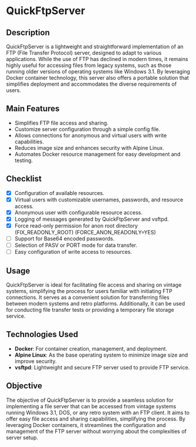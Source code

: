 
# QuickFtpServer

## Description
QuickFtpServer is a lightweight and straightforward implementation of an FTP (File Transfer Protocol) server, designed to adapt to various applications. While the use of FTP has declined in modern times, it remains highly useful for accessing files from legacy systems, such as those running older versions of operating systems like Windows 3.1. By leveraging Docker container technology, this server also offers a portable solution that simplifies deployment and accommodates the diverse requirements of users.

## Main Features
- Simplifies FTP file access and sharing.
- Customize server configuration through a simple config file.
- Allows connections for anonymous and virtual users with write capabilities.
- Reduces image size and enhances security with Alpine Linux.
- Automates Docker resource management for easy development and testing.

## Checklist
- [x] Configuration of available resources.
- [x] Virtual users with customizable usernames, passwords, and resource access.
- [x] Anonymous user with configurable resource access.
- [x] Logging of messages generated by QuickFtpServer and vsftpd.
- [x] Force read-only permission for anon root directory (FIX_READONLY_ROOT) (FORCE_ANON_READONLY=YES)
- [ ] Support for Base64 encoded passwords.
- [ ] Selection of PASV or PORT mode for data transfer.
- [ ] Easy configuration of write access to resources.

## Usage
QuickFtpServer is ideal for facilitating file access and sharing on vintage systems, simplifying the process for users familiar with initiating FTP connections. It serves as a convenient solution for transferring files between modern systems and retro platforms. Additionally, it can be used for conducting file transfer tests or providing a temporary file storage service.

## Technologies Used
- **Docker**: For container creation, management, and deployment.
- **Alpine Linux**: As the base operating system to minimize image size and improve security.
- **vsftpd**: Lightweight and secure FTP server used to provide FTP service.

## Objective
The objective of QuickFtpServer is to provide a seamless solution for implementing a file server that can be accessed from vintage systems running Windows 3.1, DOS, or any retro system with an FTP client. It aims to offer easy file access and sharing capabilities, simplifying the process. By leveraging Docker containers, it streamlines the configuration and management of the FTP server without worrying about the complexities of server setup.
